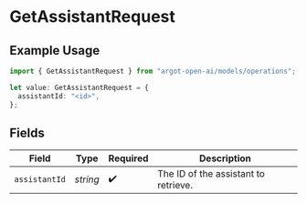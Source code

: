 # GetAssistantRequest

## Example Usage

```typescript
import { GetAssistantRequest } from "argot-open-ai/models/operations";

let value: GetAssistantRequest = {
  assistantId: "<id>",
};
```

## Fields

| Field                                | Type                                 | Required                             | Description                          |
| ------------------------------------ | ------------------------------------ | ------------------------------------ | ------------------------------------ |
| `assistantId`                        | *string*                             | :heavy_check_mark:                   | The ID of the assistant to retrieve. |